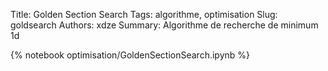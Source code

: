 Title: Golden Section Search
Tags: algorithme, optimisation
Slug: goldsearch
Authors: xdze
Summary: Algorithme de recherche de minimum 1d

{% notebook optimisation/GoldenSectionSearch.ipynb %}
